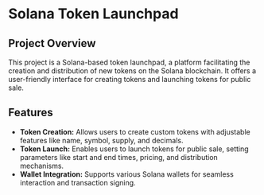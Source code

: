 # Solana Token Launchpad

## Project Overview

This project is a Solana-based token launchpad, a platform facilitating the creation and distribution of new tokens on the Solana blockchain. It offers a user-friendly interface for creating tokens and launching tokens for public sale.

## Features

* **Token Creation:**  Allows users to create custom tokens with adjustable features like name, symbol, supply, and decimals.
* **Token Launch:** Enables users to launch tokens for public sale, setting parameters like start and end times, pricing, and distribution mechanisms.
* **Wallet Integration:** Supports various Solana wallets for seamless interaction and transaction signing.


